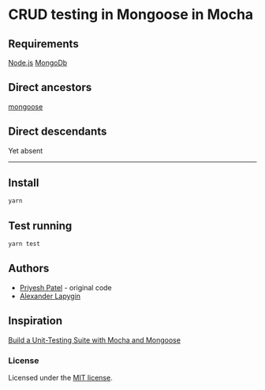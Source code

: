 # CRUD testing in Mongoose in Mocha

## Requirements

[Node.js](https://nodejs.org/en/download/package-manager/)
[MongoDb](https://www.mongodb.com/)

## Direct ancestors

[mongoose](https://github.com/softspider/mongoose)

## Direct descendants

Yet absent

---

## Install

```sh
yarn
```

## Test running

```sh
yarn test
```

## Authors

* [Priyesh Patel](https://gist.github.com/priyesh18) - original code
* [Alexander Lapygin](https://github.com/AlexanderLapygin)

## Inspiration

[Build a Unit-Testing Suite with Mocha and Mongoose](https://blog.bitsrc.io/build-a-unit-testing-suite-with-mocha-and-mongoose-eba06c3b3625)

### License

Licensed under the [MIT license](./LICENSE).
